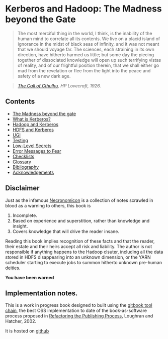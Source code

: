 # Kerberos and Hadoop: The Madness beyond the Gate


> The most merciful thing in the world, I think, is the inability of the human mind to correlate all its contents.
> We live on a placid island of ignorance in the midst of black seas of infinity, and it was not meant that we should voyage far.
> The sciences, each straining in its own direction, have hitherto harmed us little;
> but some day the piecing together of dissociated knowledge will open up such terrifying vistas of reality,
> and of our frightful position therein, that we shall either go mad from the revelation
> or flee from the light into the peace and safety of a new dark age.

> *[The Call of Cthulhu](https://en.wikisource.org/wiki/The_Call_of_Cthulhu), HP Lovecraft, 1926.*

## Contents

* [The Madness beyond the gate](sections/kerberos_the_madness.md)
* [What is Kerberos?](sections/what_is_kerberos.md)
* [Hadoop and Kerberos](sections/hadoop_and_kerberos.md)
* [HDFS and Kerberos](sections/hdfs.md)
* [UGI](sections/ugi.md)
* [Testing](sections/testing.md)
* [Low-Level Secrets](sections/secrets.md)
* [Error Messages to Fear](sections/errors.md)
* [Checklists](sections/checklists.md)
* [Glossary](sections/glossary.md)
* [Bibliography](sections/biblography.md)
* [Acknowledgements](sections/acknowledgements.md)

## Disclaimer

Just as the infamous [Necronomicon](http://www.amazon.com/gp/product/0380751925) is a collection
of notes scrawled in blood as a warning to others, this book is

1. Incomplete.
1. Based on experience and superstition, rather than knowledge and insight.
1. Covers knowledge that will drive the reader insane.

Reading this book implies recognition of these facts and that the reader, their estate and
their heirs accept all risk and liability. The author is not responsible if anything happens
to the Hadoop clsuter, including all the data stored in HDFS disappearing into an unknown dimension,
or the YARN scheduler starting to execute jobs to summon hitherto unknown pre-human deities.

**You have been warned**


## Implementation notes.

This is a work in progress book designed to built using the [gitbook tool chain](https://github.com/GitbookIO/gitbook),
the best OSS implementation to date of the book-as-software process proposed in
[Refactoring the Publishing Process](http://people.apache.org/~stevel/papers/refactoring_publishing.pdf),
Loughran and Hatcher, 2002.

It is hosted on [github](https://github.com/steveloughran/kerberos_and_hadoop)
